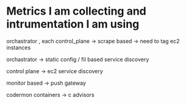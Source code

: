 # Metrics I am collecting and intrumentation I am using
orchastrator , each control_plane -> scrape based -> need to tag ec2 instances

orchastrator -> static config / fil based service discovery

control plane -> ec2 service discovery

monitor based -> push gateway

codermon containers -> c advisors